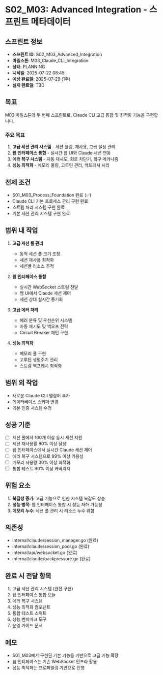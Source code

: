 # S02_M03: Advanced Integration - 스프린트 메타데이터

## 스프린트 정보
- **스프린트 ID**: S02_M03_Advanced_Integration
- **마일스톤**: M03_Claude_CLI_Integration
- **상태**: PLANNING
- **시작일**: 2025-07-22 08:45
- **예상 완료일**: 2025-07-29 (1주)
- **실제 완료일**: TBD

## 목표
M03 마일스톤의 두 번째 스프린트로, Claude CLI 고급 통합 및 최적화 기능을 구현합니다.

### 주요 목표
1. **고급 세션 관리 시스템** - 세션 풀링, 재사용, 고급 설정 관리
2. **웹 인터페이스 통합** - 실시간 웹 UI와 Claude 세션 연동
3. **에러 복구 시스템** - 자동 재시도, 회로 차단기, 복구 메커니즘
4. **성능 최적화** - 메모리 풀링, 고루틴 관리, 백프레셔 처리

## 전제 조건
- S01_M03_Process_Foundation 완료 (✅)
- Claude CLI 기본 프로세스 관리 구현 완료
- 스트림 처리 시스템 구현 완료
- 기본 세션 관리 시스템 구현 완료

## 범위 내 작업
1. **고급 세션 풀 관리**
   - 동적 세션 풀 크기 조정
   - 세션 재사용 최적화
   - 세션별 리소스 추적

2. **웹 인터페이스 통합**
   - 실시간 WebSocket 스트림 전달
   - 웹 UI에서 Claude 세션 제어
   - 세션 상태 실시간 동기화

3. **고급 에러 처리**
   - 에러 분류 및 우선순위 시스템
   - 자동 재시도 및 백오프 전략
   - Circuit Breaker 패턴 구현

4. **성능 최적화**
   - 메모리 풀 구현
   - 고루틴 생명주기 관리
   - 스트림 백프레셔 최적화

## 범위 외 작업
- 새로운 Claude CLI 명령어 추가
- 데이터베이스 스키마 변경
- 기본 인증 시스템 수정

## 성공 기준
- [ ] 세션 풀에서 100개 이상 동시 세션 지원
- [ ] 세션 재사용률 80% 이상 달성
- [ ] 웹 인터페이스에서 실시간 Claude 세션 제어
- [ ] 에러 복구 시스템으로 99% 이상 가용성
- [ ] 메모리 사용량 30% 이상 최적화
- [ ] 통합 테스트 90% 이상 커버리지

## 위험 요소
1. **복잡성 증가**: 고급 기능으로 인한 시스템 복잡도 상승
2. **성능 병목**: 웹 인터페이스 통합 시 성능 저하 가능성
3. **메모리 누수**: 세션 풀 관리 시 리소스 누수 위험

## 의존성
- internal/claude/session_manager.go (완료)
- internal/claude/session_pool.go (완료)  
- internal/api/websocket.go (완료)
- internal/claude/backpressure.go (완료)

## 완료 시 전달 항목
1. 고급 세션 관리 시스템 (완전 구현)
2. 웹 인터페이스 통합 모듈
3. 에러 복구 시스템
4. 성능 최적화 컴포넌트
5. 통합 테스트 스위트
6. 성능 벤치마크 도구
7. 운영 가이드 문서

## 메모
- S01_M03에서 구현된 기본 기능을 기반으로 고급 기능 확장
- 웹 인터페이스는 기존 WebSocket 인프라 활용
- 성능 최적화는 프로파일링 기반으로 진행